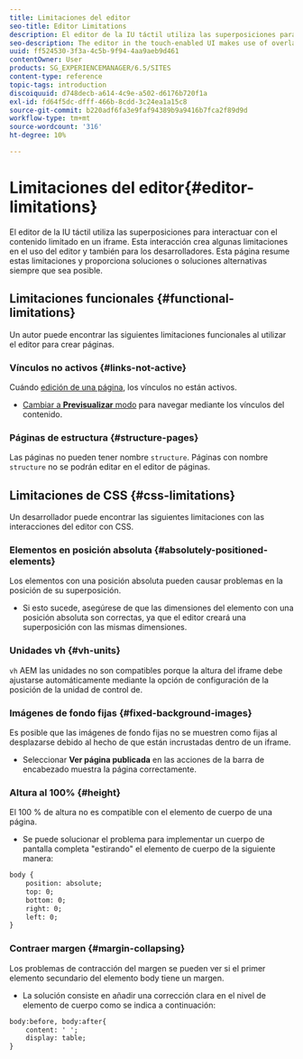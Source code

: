 ```yaml
---
title: Limitaciones del editor
seo-title: Editor Limitations
description: El editor de la IU táctil utiliza las superposiciones para interactuar con el contenido limitado en un iframe. Esta interacción crea algunas limitaciones en el uso del editor y también para los desarrolladores.
seo-description: The editor in the touch-enabled UI makes use of overlays to interact with content confined in an iframe. This interaction creates some limitations in both usage of the editor and also for developers.
uuid: ff524530-3f3a-4c5b-9f94-4aa9aeb9d461
contentOwner: User
products: SG_EXPERIENCEMANAGER/6.5/SITES
content-type: reference
topic-tags: introduction
discoiquuid: d748decb-a614-4c9e-a502-d6176b720f1a
exl-id: fd64f5dc-dfff-466b-8cdd-3c24ea1a15c8
source-git-commit: b220adf6fa3e9faf94389b9a9416b7fca2f89d9d
workflow-type: tm+mt
source-wordcount: '316'
ht-degree: 10%

---
```


# Limitaciones del editor{#editor-limitations}

El editor de la IU táctil utiliza las superposiciones para interactuar con el contenido limitado en un iframe. Esta interacción crea algunas limitaciones en el uso del editor y también para los desarrolladores. Esta página resume estas limitaciones y proporciona soluciones o soluciones alternativas siempre que sea posible.

## Limitaciones funcionales {#functional-limitations}

Un autor puede encontrar las siguientes limitaciones funcionales al utilizar el editor para crear páginas.

### Vínculos no activos {#links-not-active}

Cuándo [edición de una página](/help/sites-authoring/editing-content.md), los vínculos no están activos.

* [Cambiar a **Previsualizar** modo](/help/sites-authoring/editing-content.md#preview-mode) para navegar mediante los vínculos del contenido.

### Páginas de estructura {#structure-pages}

Las páginas no pueden tener nombre `structure`. Páginas con nombre `structure` no se podrán editar en el editor de páginas.

## Limitaciones de CSS {#css-limitations}

Un desarrollador puede encontrar las siguientes limitaciones con las interacciones del editor con CSS.

### Elementos en posición absoluta {#absolutely-positioned-elements}

Los elementos con una posición absoluta pueden causar problemas en la posición de su superposición.

* Si esto sucede, asegúrese de que las dimensiones del elemento con una posición absoluta son correctas, ya que el editor creará una superposición con las mismas dimensiones.

### Unidades vh {#vh-units}

`vh` AEM las unidades no son compatibles porque la altura del iframe debe ajustarse automáticamente mediante la opción de configuración de la posición de la unidad de control de.

### Imágenes de fondo fijas {#fixed-background-images}

Es posible que las imágenes de fondo fijas no se muestren como fijas al desplazarse debido al hecho de que están incrustadas dentro de un iframe.

* Seleccionar **Ver página publicada** en las acciones de la barra de encabezado muestra la página correctamente.

### Altura al 100% {#height}

El 100 % de altura no es compatible con el elemento de cuerpo de una página.

* Se puede solucionar el problema para implementar un cuerpo de pantalla completa &quot;estirando&quot; el elemento de cuerpo de la siguiente manera:

```xml
body {
    position: absolute;
    top: 0;
    bottom: 0;
    right: 0;
    left: 0;
}
```

### Contraer margen {#margin-collapsing}

Los problemas de contracción del margen se pueden ver si el primer elemento secundario del elemento body tiene un margen.

* La solución consiste en añadir una corrección clara en el nivel de elemento de cuerpo como se indica a continuación:

```xml
body:before, body:after{
    content: ' ';
    display: table;
}
```
